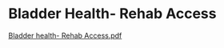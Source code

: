 # Bladder Health- Rehab Access

[Bladder health- Rehab Access.pdf](Bladder%20Health-%20Rehab%20Access%20d8eb5796aed14c758ebf4753858d37da/Bladder_health-_Rehab_Access.pdf)
